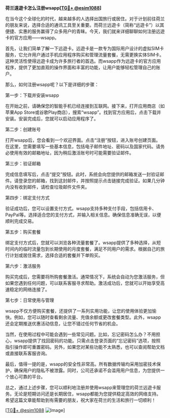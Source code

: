 **荷兰遠遊卡怎么注册wsapp[[TG💪+ @esim1088](https://t.me/s/esim1088)]**

在当今这个全球化的时代，越来越多的人选择出国旅行或居住。对于计划前往荷兰的朋友来说，选择合适的通讯工具至关重要。而荷兰远遊卡（简称“远遊卡”）以其便捷、实惠的服务赢得了众多用户的青睐。今天，我们就来详细聊聊如何注册远遊卡的官方应用——wsapp。

首先，让我们简单了解一下远遊卡。远遊卡是一款专为国际用户设计的虚拟SIM卡服务，它允许用户通过手机应用程序购买和管理流量套餐，无需更换实体SIM卡。这种灵活性使得远遊卡成为许多旅行者的首选。而wsapp作为远遊卡的官方应用程序，提供了更加直观的操作界面和丰富的功能，让用户能够轻松管理自己的账户。

那么，如何注册wsapp呢？以下是详细的步骤：

第一步：下载并安装wsapp

在开始之前，请确保您的智能手机已经连接到互联网。接下来，打开应用商店（如苹果App Store或谷歌Play商店），搜索“wsapp”。找到官方应用后，点击下载并安装。安装完成后，您就可以启动应用程序了。

第二步：创建账号

打开wsapp后，您会看到一个欢迎界面。点击“注册”按钮，进入账号创建页面。在这里，您需要填写一些基本信息，包括电子邮件地址、密码以及国家代码。请务必使用有效的邮箱地址，因为稍后激活账号时可能需要验证邮件。

第三步：验证邮箱

完成信息填写后，点击“提交”按钮。此时，系统会向您提供的邮箱发送一封验证邮件。请登录您的邮箱，找到这封邮件，并按照提示点击链接完成验证。如果几分钟内没有收到邮件，请检查垃圾邮件文件夹。

第四步：绑定支付方式

验证成功后，您可以设置支付方式。wsapp支持多种支付手段，包括信用卡、PayPal等。选择适合您的支付方式，并输入相关信息。确保信息准确无误，以便顺利完成交易。

第五步：购买套餐

绑定支付方式后，您就可以浏览各种流量套餐了。wsapp提供了多种选择，从短时间内的临时流量包到长期使用的月度套餐，满足不同用户的需求。根据自己的旅行计划或居住需求，选择合适的套餐并下单购买。

第六步：激活服务

购买完成后，您需要将所购套餐激活。通常情况下，系统会自动为您激活服务，但如果您遇到任何问题，可以联系客服寻求帮助。激活成功后，您就可以开始享受高速稳定的网络连接了。

第七步：日常使用与管理

wsapp不仅方便购买套餐，还提供了一系列实用功能，让您的使用体验更加愉快。例如，您可以随时查看剩余流量、充值余额或更改套餐类型。此外，wsapp还会定期推送优惠活动信息，让您不错过任何节省的机会。

当然，在使用过程中可能会遇到一些常见问题。比如，忘记密码怎么办？不用担心，wsapp提供了找回密码的功能。只需点击登录页面的“忘记密码”选项，按照指引操作即可重置密码。另外，如果您对某些功能不太熟悉，也可以查阅帮助文档或直接联系客服咨询。

最后，值得一提的是，wsapp的安全性非常高。所有数据传输均采用加密技术保护，确保用户的隐私不被泄露。同时，公司还承诺不会滥用用户信息，为您提供一个放心可靠的平台。

总之，通过上述步骤，您可以顺利地注册并使用wsapp来管理您的荷兰远遊卡服务。无论是短期访问还是长期居住，wsapp都能为您提供稳定高效的网络支持。希望这篇文章能帮助到有需要的朋友，祝大家在荷兰的生活和旅行一切顺利！

[[TG💪+ @esim1088](https://t.me/s/esim1088) ![Image](https://i.postimg.cc/4NQfJmqS/Snipaste-2025-05-13-00-14-12.png)]